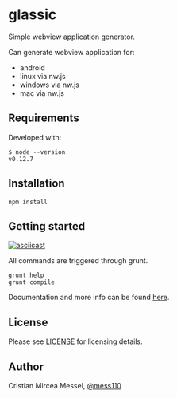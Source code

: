 # glassic

Simple webview application generator.

Can generate webview application for:

* android
* linux via nw.js
* windows via nw.js
* mac via nw.js

## Requirements

Developed with:

    $ node --version
    v0.12.7

## Installation

    npm install

## Getting started

[![asciicast](https://asciinema.org/a/0oklk3uct9gqfkan8dco8rfdq.png)](https://asciinema.org/a/0oklk3uct9gqfkan8dco8rfdq)

All commands are triggered through grunt.

    grunt help
    grunt compile

Documentation and more info can be found [here](https://github.com/mess110/glassic/wiki/Home).

## License

Please see [LICENSE](https://github.com/mess110/glassic/blob/master/LICENSE) for licensing details.

## Author

Cristian Mircea Messel, [@mess110](https://twitter.com/mess110)
